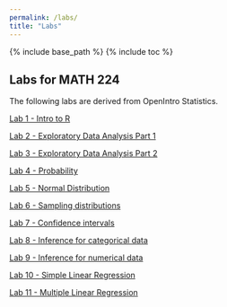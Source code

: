 ```yaml
---
permalink: /labs/
title: "Labs"
---
```


{% include base_path %}
{% include toc %}

## Labs for MATH 224

The following labs are derived from OpenIntro Statistics.

[Lab 1 - Intro to R](https://github.com/IntroToStatNCAT/IntroToStatNCAT.github.io/tree/main/files/Labs/01_intro_to_r)

[Lab 2 - Exploratory Data Analysis Part 1](https://github.com/IntroToStatNCAT/IntroToStatNCAT.github.io/tree/main/files/Labs/02a_Exploratory_Data_Analysis_PartI)

[Lab 3 - Exploratory Data Analysis Part 2](https://github.com/IntroToStatNCAT/IntroToStatNCAT.github.io/tree/main/files/Labs/02b_Exploratory_Data_Analysis_PartII)

[Lab 4 - Probability](https://github.com/IntroToStatNCAT/IntroToStatNCAT.github.io/tree/main/files/Labs/03_probability)

[Lab 5 - Normal Distribution](https://github.com/IntroToStatNCAT/IntroToStatNCAT.github.io/tree/main/files/Labs/04_normal_distribution)

[Lab 6 - Sampling distributions](https://github.com/IntroToStatNCAT/IntroToStatNCAT.github.io/tree/main/files/Labs/05a_sampling_distributions)

[Lab 7 - Confidence intervals](https://github.com/IntroToStatNCAT/IntroToStatNCAT.github.io/tree/main/files/Labs/05b_confidence_intervals)

[Lab 8 - Inference for categorical data](https://github.com/IntroToStatNCAT/IntroToStatNCAT.github.io/tree/main/files/Labs/06_inf_for_categorical_data)

[Lab 9 - Inference for numerical data](https://github.com/IntroToStatNCAT/IntroToStatNCAT.github.io/tree/main/files/Labs/07_inf_for_numerical_data)

[Lab 10 - Simple Linear Regression]()

[Lab 11 - Multiple Linear Regression]()